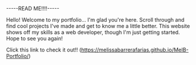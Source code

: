 -----READ ME!!!!-----


Hello! Welcome to my portfolio... I'm glad you're here. Scroll through and find cool projects I've made
and get to know me a little better. This website shows off my skills as a web developer, though I'm just getting started.
Hope to see you again! 

<link href="./assets/images/readme-img.png"/>

Click this link to check it out!!
(https://melissabarrerafarias.github.io/MelB-Portfolio/) 
 
